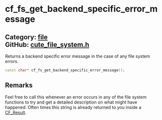 # cf_fs_get_backend_specific_error_message

Category: [file](https://github.com/RandyGaul/cute_framework/blob/master/docs/api_reference?id=file)  
GitHub: [cute_file_system.h](https://github.com/RandyGaul/cute_framework/blob/master/include/cute_file_system.h)  
---

Returns a backend specific error message in the case of any file system errors.

```cpp
const char* cf_fs_get_backend_specific_error_message();
```

## Remarks

Feel free to call this whenever an error occurs in any of the file system functions to try and get a detailed description
on what might have happened. Often times this string is already returned to you inside a [CF_Result](https://github.com/RandyGaul/cute_framework/blob/master/docs/utility/cf_result.md).

